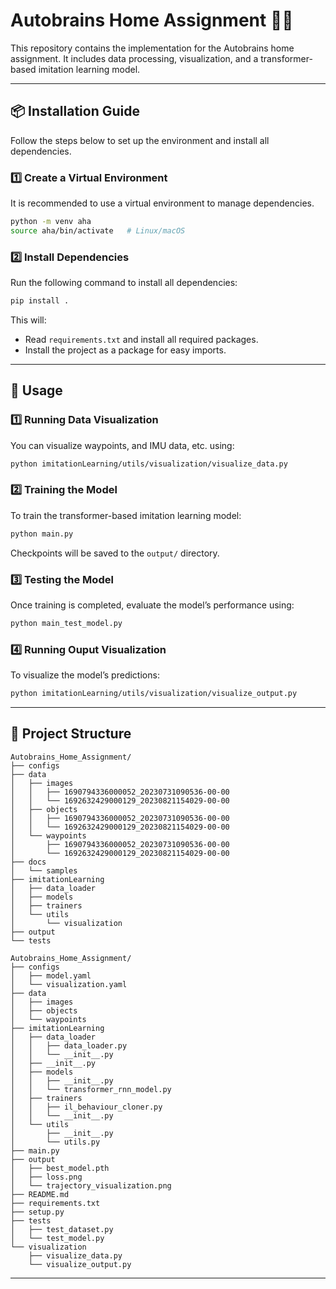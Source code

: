 # Autobrains Home Assignment 🚗💡

This repository contains the implementation for the Autobrains home assignment. It includes data processing, visualization, and a transformer-based imitation learning model.

---

## 📦 **Installation Guide**
Follow the steps below to set up the environment and install all dependencies.

### **1️⃣ Create a Virtual Environment**
It is recommended to use a virtual environment to manage dependencies.

```bash
python -m venv aha
source aha/bin/activate   # Linux/macOS
```

### **2️⃣ Install Dependencies**
Run the following command to install all dependencies:

```bash
pip install .
```

This will:
- Read `requirements.txt` and install all required packages.
- Install the project as a package for easy imports.

---

## 🚀 **Usage**
### **1️⃣ Running Data Visualization**
You can visualize waypoints, and IMU data, etc. using:

```bash
python imitationLearning/utils/visualization/visualize_data.py 
```

### **2️⃣ Training the Model**
To train the transformer-based imitation learning model:

```bash
python main.py
```
Checkpoints will be saved to the `output/` directory.

### **3️⃣ Testing the Model**
Once training is completed, evaluate the model’s performance using:
```bash
python main_test_model.py
```

### **4️⃣ Running Ouput Visualization**
To visualize the model’s predictions:

```bash
python imitationLearning/utils/visualization/visualize_output.py
```

---

## 📁 **Project Structure**

```
Autobrains_Home_Assignment/
├── configs
├── data
│   ├── images
│   │   ├── 1690794336000052_20230731090536-00-00
│   │   └── 1692632429000129_20230821154029-00-00
│   ├── objects
│   │   ├── 1690794336000052_20230731090536-00-00
│   │   └── 1692632429000129_20230821154029-00-00
│   └── waypoints
│       ├── 1690794336000052_20230731090536-00-00
│       └── 1692632429000129_20230821154029-00-00
├── docs
│   └── samples
├── imitationLearning
│   ├── data_loader
│   ├── models
│   ├── trainers
│   └── utils
│       └── visualization
├── output
└── tests

```

```
Autobrains_Home_Assignment/
├── configs
│   ├── model.yaml
│   └── visualization.yaml
├── data
│   ├── images
│   ├── objects
│   └── waypoints
├── imitationLearning
│   ├── data_loader
│   │   ├── data_loader.py
│   │   └── __init__.py
│   ├── __init__.py
│   ├── models
│   │   ├── __init__.py
│   │   └── transformer_rnn_model.py
│   ├── trainers
│   │   ├── il_behaviour_cloner.py
│   │   └── __init__.py
│   └── utils
│       ├── __init__.py
│       └── utils.py
├── main.py
├── output
│   ├── best_model.pth
│   ├── loss.png
│   └── trajectory_visualization.png
├── README.md
├── requirements.txt
├── setup.py
├── tests
│   ├── test_dataset.py
│   └── test_model.py
└── visualization
    ├── visualize_data.py
    └── visualize_output.py
```

---
